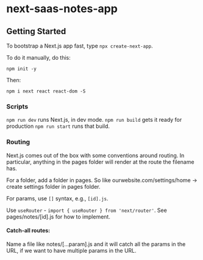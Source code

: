# next-saas-notes-app

## Getting Started

To bootstrap a Next.js app fast, type `npx create-next-app`.

To do it manually, do this:

`npm init -y`

Then:

`npm i next react react-dom -S`

### Scripts

`npm run dev` runs Next.js, in dev mode.
`npm run build` gets it ready for production
`npm run start` runs that build.

### Routing

Next.js comes out of the box with some conventions around routing. In particular, anything in the pages folder will render at the route the filename has.

For a folder, add a folder in pages. So like ourwebsite.com/settings/home -> create settings folder in pages folder.

For params, use `[]` syntax, e.g., `[id].js`.

Use `useRouter` - `import { useRouter } from 'next/router'`. See pages/notes/[id].js for how to implement.

#### Catch-all routes:

Name a file like notes/[...param].js and it will catch all the params in the URL, if we want to have multiple params in the URL.
